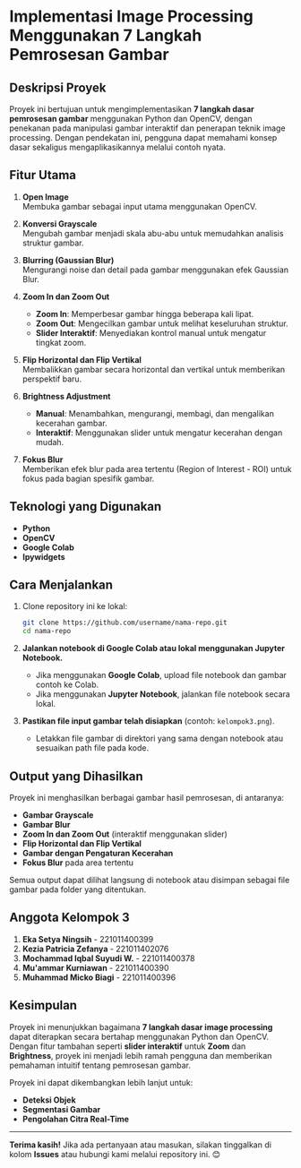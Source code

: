 # Implementasi Image Processing Menggunakan 7 Langkah Pemrosesan Gambar

## Deskripsi Proyek  
Proyek ini bertujuan untuk mengimplementasikan **7 langkah dasar pemrosesan gambar** menggunakan Python dan OpenCV, dengan penekanan pada manipulasi gambar interaktif dan penerapan teknik image processing. Dengan pendekatan ini, pengguna dapat memahami konsep dasar sekaligus mengaplikasikannya melalui contoh nyata.

## Fitur Utama  
1. **Open Image**  
   Membuka gambar sebagai input utama menggunakan OpenCV.  

2. **Konversi Grayscale**  
   Mengubah gambar menjadi skala abu-abu untuk memudahkan analisis struktur gambar.  

3. **Blurring (Gaussian Blur)**  
   Mengurangi noise dan detail pada gambar menggunakan efek Gaussian Blur.  

4. **Zoom In dan Zoom Out**  
   - **Zoom In**: Memperbesar gambar hingga beberapa kali lipat.  
   - **Zoom Out**: Mengecilkan gambar untuk melihat keseluruhan struktur.  
   - **Slider Interaktif**: Menyediakan kontrol manual untuk mengatur tingkat zoom.  

5. **Flip Horizontal dan Flip Vertikal**  
   Membalikkan gambar secara horizontal dan vertikal untuk memberikan perspektif baru.  

6. **Brightness Adjustment**  
   - **Manual**: Menambahkan, mengurangi, membagi, dan mengalikan kecerahan gambar.  
   - **Interaktif**: Menggunakan slider untuk mengatur kecerahan dengan mudah.  

7. **Fokus Blur**  
   Memberikan efek blur pada area tertentu (Region of Interest - ROI) untuk fokus pada bagian spesifik gambar.  

## Teknologi yang Digunakan  
- **Python**  
- **OpenCV**  
- **Google Colab**  
- **Ipywidgets**  

## Cara Menjalankan  
1. Clone repository ini ke lokal:  
   ```bash
   git clone https://github.com/username/nama-repo.git
   cd nama-repo
2. **Jalankan notebook di Google Colab atau lokal menggunakan Jupyter Notebook.**  
   - Jika menggunakan **Google Colab**, upload file notebook dan gambar contoh ke Colab.
   - Jika menggunakan **Jupyter Notebook**, jalankan file notebook secara lokal.

3. **Pastikan file input gambar telah disiapkan** (contoh: `kelompok3.png`).  
   - Letakkan file gambar di direktori yang sama dengan notebook atau sesuaikan path file pada kode.

## Output yang Dihasilkan  
Proyek ini menghasilkan berbagai gambar hasil pemrosesan, di antaranya:  
- **Gambar Grayscale**  
- **Gambar Blur**  
- **Zoom In dan Zoom Out** (interaktif menggunakan slider)  
- **Flip Horizontal dan Flip Vertikal**  
- **Gambar dengan Pengaturan Kecerahan**  
- **Fokus Blur** pada area tertentu  

Semua output dapat dilihat langsung di notebook atau disimpan sebagai file gambar pada folder yang ditentukan.

## Anggota Kelompok 3  
1. **Eka Setya Ningsih** - 221011400399  
2. **Kezia Patricia Zefanya** - 221011402076  
3. **Mochammad Iqbal Suyudi W.** - 221011400378  
4. **Mu'ammar Kurniawan** - 221011400390  
5. **Muhammad Micko Biagi** - 221011400396  

## Kesimpulan  
Proyek ini menunjukkan bagaimana **7 langkah dasar image processing** dapat diterapkan secara bertahap menggunakan Python dan OpenCV. Dengan fitur tambahan seperti **slider interaktif** untuk **Zoom** dan **Brightness**, proyek ini menjadi lebih ramah pengguna dan memberikan pemahaman intuitif tentang pemrosesan gambar.

Proyek ini dapat dikembangkan lebih lanjut untuk:  
- **Deteksi Objek**  
- **Segmentasi Gambar**  
- **Pengolahan Citra Real-Time**  

---

**Terima kasih!** Jika ada pertanyaan atau masukan, silakan tinggalkan di kolom **Issues** atau hubungi kami melalui repository ini. 😊  
